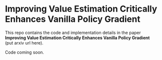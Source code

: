# Improving Value Estimation Critically Enhances Vanilla Policy Gradient

This repo contains the code and implementation details in the paper **Improving Value Estimation Critically Enhances Vanilla Policy Gradient** (put arxiv url here).

Code coming soon.
